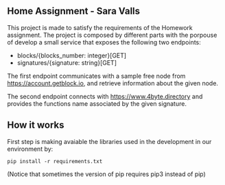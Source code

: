 ## Home Assignment - Sara Valls


This project is made to satisfy the requirements of the Homework assignment. The project is composed by different parts with the porpouse of develop a small service that exposes the following two endpoints:

* blocks/{blocks_number: integer}[GET]
* signatures/{signature: string}[GET]

The first endpoint communicates with a sample free node from <href>https://account.getblock.io</href>, and retrieve information about the given node.

The second endpoint connects with <href>https://www.4byte.directory</href> and provides the functions name associated by the given signature.

## How it works

First step is making avaiable the libraries used in the development in our environment by: 

```
pip install -r requirements.txt
```

(Notice that sometimes the version of pip requires pip3 instead of pip)
